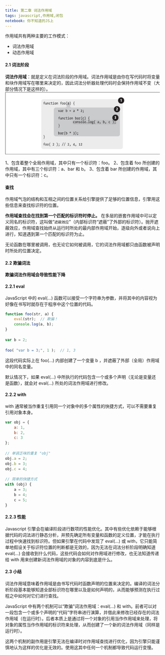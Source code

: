 ```yaml
---
title: 第二章 词法作用域
tags: javascript,作用域,闭包
notebook: 你不知道的JS上
---
```

作用域共有两种主要的工作模式：
-  词法作用域
-  动态作用域
#### 2.1 词法阶段
**词法作用域**：就是定义在词法阶段的作用域。词法作用域是由你在写代码时将变量和块作用域写在哪里来决定的，因此词法分析器处理代码时会保持作用域不变（大部分情况下是这样的）。
![Image of 2.1](./images/example1.png)

1、包含着整个全局作用域，其中只有一个标识符：foo。
2、包含着 foo 所创建的作用域，其中有三个标识符：a、bar 和 b。
3、包含着 bar 所创建的作用域，其中只有一个标识符：c。

#### 查找
作用域气泡的结构和互相之间的位置关系给引擎提供了足够的位置信息，引擎用这些信息来查找标识符的位置。

**作用域查找会在找到第一个匹配的标识符时停止。** 在多层的嵌套作用域中可以定义同名的标识符，这叫做“```遮蔽效应```”（内部标识符“遮蔽”了外部的标识符）。抛开遮蔽效应，作用域查找始终从运行时所处的最内部作用域开始，逐级向外或者说向上进行，知道遇到第一个匹配的标识符为止。

无论函数在哪里被调用，也无论它如何被调用，它的词法作用域都只由函数被声明时所处的位置决定。

#### 2.2 欺骗词法
**欺骗词法作用域会导致性能下降**

#### 2.2.1 eval
JavaScript 中的 eval(...) 函数可以接受一个字符串为参数，并将其中的内容视为好像在书写时就存在于程序中这个位置的代码。
```javascript
function foo(str, a) {
	eval(str);  // 欺骗！
	console.log(a, b);
}

var b = 2;

foo( "var b = 3;", 1 );  // 1, 3
```
这段代码实际上在 foo(...) 内部创建了一个变量 b ，并遮蔽了外部（全局）作用域中的同名变量。

默认情况下，如果 eval(...) 中所执行的代码包含一个或多个声明（无论是变量还是函数），就会对 eval(...) 所处的词法作用域进行修改。

#### 2.2.2 with
with 通常被当作重复引用同一个对象中的多个属性的快捷方式，可以不需要重复引用对象本身。
```javascript
var obj = {
	a: 1,
	b: 2,
	c: 3
};

// 单调乏味的重复 "obj"
obj.a = 2;
obj.b = 3;
obj.c = 4;

// 简单的快捷方式
with (obj) {
	a = 3;
	b = 4;
	c = 5;
}
```

#### 2.2.3 性能
Javascript 引擎会在编译阶段进行数项的性能优化。其中有些优化依赖于能够根据代码的词法进行静态分析，并预先确定所有变量和函数的定义位置，才能在执行过程中快速找到标识符。但如果引擎在代码中发现了 eval(...) 或 with，它只能简单地假设关于标识符位置的判断都是无效的，因为无法在词法分析阶段明确知道 eval(...) 会接收到什么代码，这些代码会如何对作用域进行修改，也无法知道传递给 with 用来创建新词法作用域的对象的内容到底是什么。

#### 2.3 小结
词法作用域意味着作用域是由书写代码时函数声明的位置来决定的。编译的词法分析阶段基本能够知道全部标识符在哪里以及是如何声明的，从而能够预测在执行过程之中如何对它们进行查找。

JavaScript 中有两个机制可以“欺骗”词法作用域：eval(...) 和 with。前者可以对一段包含一个或多个声明的“代码”字符串进行演算，并借此来修改已经存在的词法作用域（在运行时）。后者本质上是通过将一个对象的引用当作作用域来处理，将对象的属性当作作用域的标识符来处理，从而创建了一个新的词法作用域（同样是运行时）。

这两个机制的副作用是引擎无法在编译时对作用域查找进行优化，因为引擎只能谨慎地认为这样的优化是无效的。使用这其中任何一个机制都导致代码运行变慢。